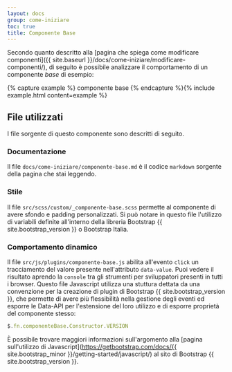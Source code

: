 ```yaml
---
layout: docs
group: come-iniziare
toc: true
title: Componente Base
---
```


Secondo quanto descritto alla [pagina che spiega come modificare componenti]({{ site.baseurl }}/docs/come-iniziare/modificare-componenti/), di seguito è possibile analizzare il comportamento di un componente _base_ di esempio:

{% capture example %}
<span class="componente-base" data-value="Test Componente">componente base</span>
{% endcapture %}{% include example.html content=example %}

## File utilizzati

I file sorgente di questo componente sono descritti di seguito.

### Documentazione

Il file `docs/come-iniziare/componente-base.md` è il codice `markdown` sorgente della pagina che stai leggendo.

### Stile

Il file `src/scss/custom/_componente-base.scss` permette al componente di avere sfondo e padding personalizzati. Si può notare in questo file l'utilizzo di variabili definite all'interno della libreria Bootstrap {{ site.bootstrap_version }} o Bootstrap Italia.

### Comportamento dinamico

Il file `src/js/plugins/componente-base.js` abilita all'evento `click` un tracciamento del valore presente nell'attributo `data-value`. Puoi vedere il risultato aprendo la `console` tra gli strumenti per sviluppatori presenti in tutti i browser. Questo file Javascript utilizza una stuttura dettata da una convenzione per la creazione di plugin di Bootstrap {{ site.bootstrap_version }}, che permette di avere più flessibilità nella gestione degli eventi ed esporre le Data-API per l'estensione del loro utilizzo e di esporre proprietà del componente stesso:

```js
$.fn.componenteBase.Constructor.VERSION
```

È possibile trovare maggiori informazioni sull'argomento alla [pagina sull'utilizzo di Javascript](https://getbootstrap.com/docs/{{ site.bootstrap_minor }}/getting-started/javascript/) al sito di Bootstrap {{ site.bootstrap_version }}.
